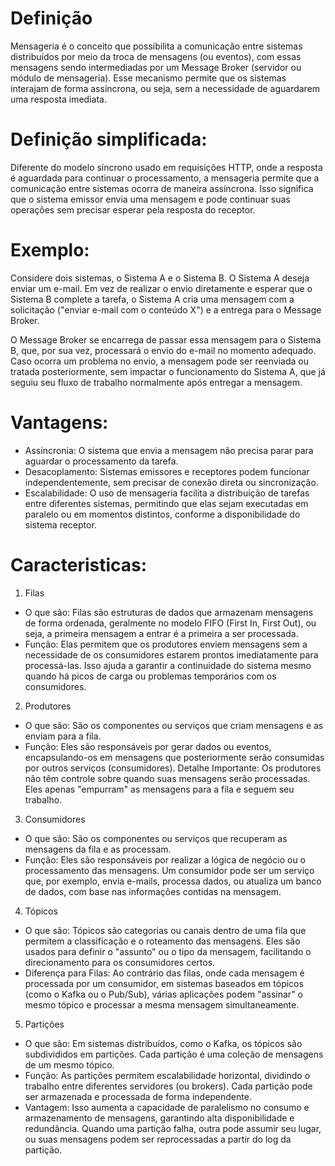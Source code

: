 # Definição
Mensageria é o conceito que possibilita a comunicação entre sistemas distribuídos por meio da troca de mensagens (ou eventos), com essas mensagens sendo intermediadas por um Message Broker (servidor ou módulo de mensageria). Esse mecanismo permite que os sistemas interajam de forma assíncrona, ou seja, sem a necessidade de aguardarem uma resposta imediata.

# Definição simplificada:
Diferente do modelo síncrono usado em requisições HTTP, onde a resposta é aguardada para continuar o processamento, a mensageria permite que a comunicação entre sistemas ocorra de maneira assíncrona. Isso significa que o sistema emissor envia uma mensagem e pode continuar suas operações sem precisar esperar pela resposta do receptor.

# Exemplo:
Considere dois sistemas, o Sistema A e o Sistema B. O Sistema A deseja enviar um e-mail. Em vez de realizar o envio diretamente e esperar que o Sistema B complete a tarefa, o Sistema A cria uma mensagem com a solicitação ("enviar e-mail com o conteúdo X") e a entrega para o Message Broker.

O Message Broker se encarrega de passar essa mensagem para o Sistema B, que, por sua vez, processará o envio do e-mail no momento adequado. Caso ocorra um problema no envio, a mensagem pode ser reenviada ou tratada posteriormente, sem impactar o funcionamento do Sistema A, que já seguiu seu fluxo de trabalho normalmente após entregar a mensagem.

# Vantagens:
- Assincronia: O sistema que envia a mensagem não precisa parar para aguardar o processamento da tarefa.
- Desacoplamento: Sistemas emissores e receptores podem funcionar independentemente, sem precisar de conexão direta ou sincronização.
- Escalabilidade: O uso de mensageria facilita a distribuição de tarefas entre diferentes sistemas, permitindo que elas sejam executadas em paralelo ou em momentos distintos, conforme a disponibilidade do sistema receptor.

# Caracteristicas:
1. Filas
- O que são: Filas são estruturas de dados que armazenam mensagens de forma ordenada, geralmente no modelo FIFO (First In, First Out), ou seja, a primeira mensagem a entrar é a primeira a ser processada.
- Função: Elas permitem que os produtores enviem mensagens sem a necessidade de os consumidores estarem prontos imediatamente para processá-las. Isso ajuda a garantir a continuidade do sistema mesmo quando há picos de carga ou problemas temporários com os consumidores.

2. Produtores
- O que são: São os componentes ou serviços que criam mensagens e as enviam para a fila.
- Função: Eles são responsáveis por gerar dados ou eventos, encapsulando-os em mensagens que posteriormente serão consumidas por outros serviços (consumidores).
Detalhe Importante: Os produtores não têm controle sobre quando suas mensagens serão processadas. Eles apenas "empurram" as mensagens para a fila e seguem seu trabalho.

3. Consumidores
- O que são: São os componentes ou serviços que recuperam as mensagens da fila e as processam.
- Função: Eles são responsáveis por realizar a lógica de negócio ou o processamento das mensagens. Um consumidor pode ser um serviço que, por exemplo, envia e-mails, processa dados, ou atualiza um banco de dados, com base nas informações contidas na mensagem.


4. Tópicos
- O que são: Tópicos são categorias ou canais dentro de uma fila que permitem a classificação e o roteamento das mensagens. Eles são usados para definir o "assunto" ou o tipo da mensagem, facilitando o direcionamento para os consumidores certos.
- Diferença para Filas: Ao contrário das filas, onde cada mensagem é processada por um consumidor, em sistemas baseados em tópicos (como o Kafka ou o Pub/Sub), várias aplicações podem "assinar" o mesmo tópico e processar a mesma mensagem simultaneamente.

5. Partições
- O que são: Em sistemas distribuídos, como o Kafka, os tópicos são subdivididos em partições. Cada partição é uma coleção de mensagens de um mesmo tópico.
- Função: As partições permitem escalabilidade horizontal, dividindo o trabalho entre diferentes servidores (ou brokers). Cada partição pode ser armazenada e processada de forma independente.
- Vantagem: Isso aumenta a capacidade de paralelismo no consumo e armazenamento de mensagens, garantindo alta disponibilidade e redundância. Quando uma partição falha, outra pode assumir seu lugar, ou suas mensagens podem ser reprocessadas a partir do log da partição.
